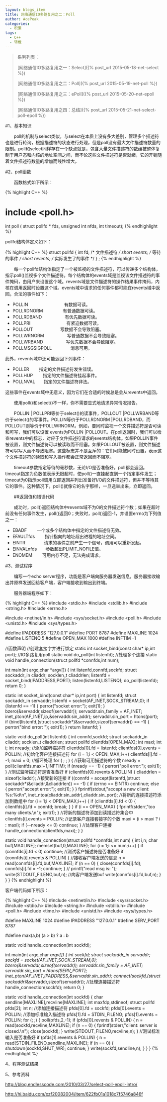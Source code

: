 ```yaml
---
layout: blogs_item
title: 网络通信IO多路复用之二：Poll
author: AcePeak
categories:
  - 积累
tags:
  - C++
  - 转载
---
```


> 系列列表：
>
> [网络通信IO多路复用之一：Select]({% post_url 2015-05-18-net-select %})
>
> [网络通信IO多路复用之二：Poll]({% post_url 2015-05-19-net-poll %})
>
> [网络通信IO多路复用之三：ePoll]({% post_url 2015-05-20-net-epoll %})
>
> [网络通信IO多路复用之四：总结]({% post_url 2015-05-21-net-select-poll-epoll %})


#1、基本知识

　　poll的机制与select类似，与select在本质上没有多大差别，管理多个描述符也是进行轮询，根据描述符的状态进行处理，但是poll没有最大文件描述符数量的限制。poll和select同样存在一个缺点就是，包含大量文件描述符的数组被整体复制于用户态和内核的地址空间之间，而不论这些文件描述符是否就绪，它的开销随着文件描述符数量的增加而线性增大。

#2、poll函数

　　函数格式如下所示：

{% highlight C++ %}
# include <poll.h>
int poll ( struct pollfd * fds, unsigned int nfds, int timeout);
{% endhighlight %}


pollfd结构体定义如下：

{% highlight C++ %}
struct pollfd {
	int fd;         /* 文件描述符 */
	short events;         /* 等待的事件 */
	short revents;       /* 实际发生了的事件 */
} ;
{% endhighlight %}

　　每一个pollfd结构体指定了一个被监视的文件描述符，可以传递多个结构体，指示poll()监视多个文件描述符。每个结构体的events域是监视该文件描述符的事件掩码，由用户来设置这个域。revents域是文件描述符的操作结果事件掩码，内核在调用返回时设置这个域。events域中请求的任何事件都可能在revents域中返回。合法的事件如下：

* POLLIN 　　　　　　　　有数据可读。
* POLLRDNORM 　　　　  有普通数据可读。
* POLLRDBAND　　　　　 有优先数据可读。
* POLLPRI　　　　　　　　 有紧迫数据可读。
* POLLOUT　　　　　　      写数据不会导致阻塞。
* POLLWRNORM　　　　　  写普通数据不会导致阻塞。
* POLLWRBAND　　　　　   写优先数据不会导致阻塞。
* POLLMSGSIGPOLL 　　　　消息可用。

此外，revents域中还可能返回下列事件：

* POLLER　　   指定的文件描述符发生错误。
* POLLHUP　　 指定的文件描述符挂起事件。
* POLLNVAL　　指定的文件描述符非法。

这些事件在events域中无意义，因为它们在合适的时候总是会从revents中返回。

　　使用poll()和select()不一样，你不需要显式地请求异常情况报告。

　　POLLIN | POLLPRI等价于select()的读事件，POLLOUT |POLLWRBAND等价于select()的写事件。POLLIN等价于POLLRDNORM |POLLRDBAND，而POLLOUT则等价于POLLWRNORM。例如，要同时监视一个文件描述符是否可读和可写，我们可以设置 events为POLLIN |POLLOUT。在poll返回时，我们可以检查revents中的标志，对应于文件描述符请求的events结构体。如果POLLIN事件被设置，则文件描述符可以被读取而不阻塞。如果POLLOUT被设置，则文件描述符可以写入而不导致阻塞。这些标志并不是互斥的：它们可能被同时设置，表示这个文件描述符的读取和写入操作都会正常返回而不阻塞。

　　timeout参数指定等待的毫秒数，无论I/O是否准备好，poll都会返回。timeout指定为负数值表示无限超时，使poll()一直挂起直到一个指定事件发生；timeout为0指示poll调用立即返回并列出准备好I/O的文件描述符，但并不等待其它的事件。这种情况下，poll()就像它的名字那样，一旦选举出来，立即返回。


　　##返回值和错误代码

　　成功时，poll()返回结构体中revents域不为0的文件描述符个数；如果在超时前没有任何事件发生，poll()返回0；失败时，poll()返回-1，并设置errno为下列值之一：

* EBADF　　       一个或多个结构体中指定的文件描述符无效。
* EFAULTfds　　 指针指向的地址超出进程的地址空间。
* EINTR　　　　  请求的事件之前产生一个信号，调用可以重新发起。
* EINVALnfds　　参数超出PLIMIT_NOFILE值。
* ENOMEM　　     可用内存不足，无法完成请求。

#3、测试程序

　　编写一个echo server程序，功能是客户端向服务器发送信息，服务器接收输出并原样发送回给客户端，客户端接收到输出到终端。

　　服务器端程序如下：

{% highlight C++ %}
#include <stdio.h>
#include <stdlib.h>
#include <string.h>
#include <errno.h>

#include <netinet/in.h>
#include <sys/socket.h>
#include <poll.h>
#include <unistd.h>
#include <sys/types.h>

#define IPADDRESS   "127.0.0.1"
#define PORT        8787
#define MAXLINE     1024
#define LISTENQ     5
#define OPEN_MAX    1000
#define INFTIM      -1

//函数声明
//创建套接字并进行绑定
static int socket_bind(const char* ip,int port);
//IO多路复用poll
static void do_poll(int listenfd);
//处理多个连接
static void handle_connection(struct pollfd *connfds,int num);

int main(int argc,char *argv[])
{
    int  listenfd,connfd,sockfd;
    struct sockaddr_in cliaddr;
    socklen_t cliaddrlen;
    listenfd = socket_bind(IPADDRESS,PORT);
    listen(listenfd,LISTENQ);
    do_poll(listenfd);
    return 0;
}

static int socket_bind(const char* ip,int port)
{
    int  listenfd;
    struct sockaddr_in servaddr;
    listenfd = socket(AF_INET,SOCK_STREAM,0);
    if (listenfd == -1)
    {
        perror("socket error:");
        exit(1);
    }
    bzero(&servaddr,sizeof(servaddr));
    servaddr.sin_family = AF_INET;
    inet_pton(AF_INET,ip,&servaddr.sin_addr);
    servaddr.sin_port = htons(port);
    if (bind(listenfd,(struct sockaddr*)&servaddr,sizeof(servaddr)) == -1)
    {
        perror("bind error: ");
        exit(1);
    }
    return listenfd;
}

static void do_poll(int listenfd)
{
    int  connfd,sockfd;
    struct sockaddr_in cliaddr;
    socklen_t cliaddrlen;
    struct pollfd clientfds[OPEN_MAX];
    int maxi;
    int i;
    int nready;
    //添加监听描述符
    clientfds[0].fd = listenfd;
    clientfds[0].events = POLLIN;
    //初始化客户连接描述符
    for (i = 1;i < OPEN_MAX;i++)
        clientfds[i].fd = -1;
    maxi = 0;
    //循环处理
    for ( ; ; )
    {
        //获取可用描述符的个数
        nready = poll(clientfds,maxi+1,INFTIM);
        if (nready == -1)
        {
            perror("poll error:");
            exit(1);
        }
        //测试监听描述符是否准备好
        if (clientfds[0].revents & POLLIN)
        {
            cliaddrlen = sizeof(cliaddr);
            //接受新的连接
            if ((connfd = accept(listenfd,(struct sockaddr*)&cliaddr,&cliaddrlen)) == -1)
            {
                if (errno == EINTR)
                    continue;
                else
                {
                   perror("accept error:");
                   exit(1);
                }
            }
            fprintf(stdout,"accept a new client: %s:%d\n", inet_ntoa(cliaddr.sin_addr),cliaddr.sin_port);
            //将新的连接描述符添加到数组中
            for (i = 1;i < OPEN_MAX;i++)
            {
                if (clientfds[i].fd < 0)
                {
                    clientfds[i].fd = connfd;
                    break;
                }
            }
            if (i == OPEN_MAX)
            {
                fprintf(stderr,"too many clients.\n");
                exit(1);
            }
            //将新的描述符添加到读描述符集合中
            clientfds[i].events = POLLIN;
            //记录客户连接套接字的个数
            maxi = (i > maxi ? i : maxi);
            if (--nready <= 0)
                continue;
        }
        //处理客户连接
        handle_connection(clientfds,maxi);
    }
}

static void handle_connection(struct pollfd *connfds,int num)
{
    int i,n;
    char buf[MAXLINE];
    memset(buf,0,MAXLINE);
    for (i = 1;i <= num;i++)
    {
        if (connfds[i].fd < 0)
            continue;
        //测试客户描述符是否准备好
        if (connfds[i].revents & POLLIN)
        {
            //接收客户端发送的信息
            n = read(connfds[i].fd,buf,MAXLINE);
            if (n == 0)
            {
                close(connfds[i].fd);
                connfds[i].fd = -1;
                continue;
            }
           // printf("read msg is: ");
            write(STDOUT_FILENO,buf,n);
            //向客户端发送buf
            write(connfds[i].fd,buf,n);
        }
    }
}
{% endhighlight %}


客户端代码如下所示：

{% highlight C++ %}
#include <netinet/in.h>
#include <sys/socket.h>
#include <stdio.h>
#include <string.h>
#include <stdlib.h>
#include <poll.h>
#include <time.h>
#include <unistd.h>
#include <sys/types.h>

#define MAXLINE     1024
#define IPADDRESS   "127.0.0.1"
#define SERV_PORT   8787

#define max(a,b) (a > b) ? a : b

static void handle_connection(int sockfd);

int main(int argc,char *argv[])
{
    int                 sockfd;
    struct sockaddr_in  servaddr;
    sockfd = socket(AF_INET,SOCK_STREAM,0);
    bzero(&servaddr,sizeof(servaddr));
    servaddr.sin_family = AF_INET;
    servaddr.sin_port = htons(SERV_PORT);
    inet_pton(AF_INET,IPADDRESS,&servaddr.sin_addr);
    connect(sockfd,(struct sockaddr*)&servaddr,sizeof(servaddr));
    //处理连接描述符
    handle_connection(sockfd);
    return 0;
}

static void handle_connection(int sockfd)
{
    char    sendline[MAXLINE],recvline[MAXLINE];
    int     maxfdp,stdineof;
    struct pollfd pfds[2];
    int n;
    //添加连接描述符
    pfds[0].fd = sockfd;
    pfds[0].events = POLLIN;
    //添加标准输入描述符
    pfds[1].fd = STDIN_FILENO;
    pfds[1].events = POLLIN;
    for (; ;)
    {
        poll(pfds,2,-1);
        if (pfds[0].revents & POLLIN)
        {
            n = read(sockfd,recvline,MAXLINE);
            if (n == 0)
            {
                    fprintf(stderr,"client: server is closed.\n");
                    close(sockfd);
            }
            write(STDOUT_FILENO,recvline,n);
        }
        //测试标准输入是否准备好
        if (pfds[1].revents & POLLIN)
        {
            n = read(STDIN_FILENO,sendline,MAXLINE);
            if (n  == 0)
            {
                shutdown(sockfd,SHUT_WR);
        continue;
            }
            write(sockfd,sendline,n);
        }
    }
}
{% endhighlight %}


4、程序测试结果







5、参考资料

http://blog.endlesscode.com/2010/03/27/select-poll-epoll-intro/

http://hi.baidu.com/xzf20082004/item/622fb01a1018c7f5746a846f
